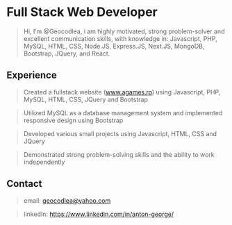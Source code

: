 # Full Stack Web Developer
> Hi, I’m @Geocodlea, i am highly motivated, strong problem-solver and excellent communication skills, with knowledge in: Javascript, PHP, MySQL, HTML, CSS, Node.JS, Express.JS, Next.JS, MongoDB, Bootstrap, JQuery, and React.

## Experience
> Created a fullstack website (www.agames.ro) using Javascript, PHP, MySQL, HTML, CSS, JQuery and Bootstrap

> Utilized MySQL as a database management system and implemented responsive design using Bootstrap

> Developed various small projects using Javascript, HTML, CSS and JQuery

> Demonstrated strong problem-solving skills and the ability to work independently

## Contact
>  email: geocodlea@yahoo.com

>  linkedIn: https://www.linkedin.com/in/anton-george/

<!---
Geocodlea/Geocodlea is a ✨ special ✨ repository because its `README.md` (this file) appears on your GitHub profile.
You can click the Preview link to take a look at your changes.
--->
